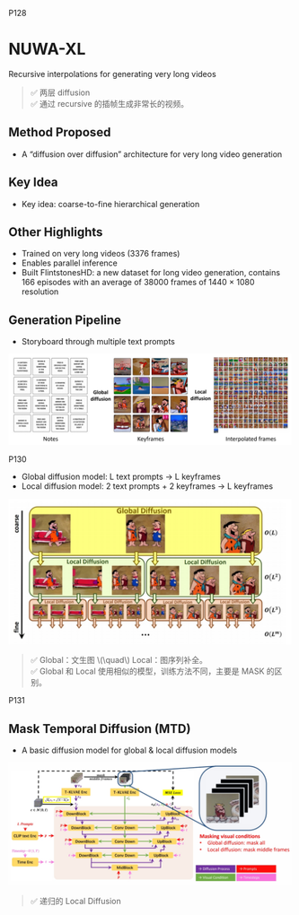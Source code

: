 P128  
# NUWA-XL  

Recursive interpolations for generating very long videos


> &#x2705; 两层 diffusion    
> &#x2705; 通过 recursive 的插帧生成非常长的视频。   

## Method Proposed

 - A “diffusion over diffusion” architecture for very long video generation

## **Key Idea**

 - Key idea: coarse-to-fine hierarchical generation

## **Other Highlights**

 - Trained on very long videos (3376 frames)
 - Enables parallel inference
 - Built FlintstonesHD: a new dataset for long video generation, contains 166 episodes with an average of 38000 frames of 1440 × 1080 resolution

 

## **Generation Pipeline**

 - Storyboard through multiple text prompts   

![](./assets/08-129.png)    


P130  

 - Global diffusion model: L text prompts → L keyframes
 - Local diffusion model: 2 text prompts + 2 keyframes → L keyframes   

![](./assets/08-130.png) 

> &#x2705; Global：文生图  \\(\quad\\)  Local：图序列补全。   
> &#x2705; Global 和 Local 使用相似的模型，训练方法不同，主要是 MASK 的区别。   




P131  

## **Mask Temporal Diffusion (MTD)**  

 - A basic diffusion model for global & local diffusion models

![](./assets/08-131.png)  

> &#x2705; 递归的 Local Diffusion    
